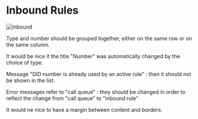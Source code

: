 # Inbound Rules







![inbound](https://storage.gra.cloud.ovh.net/v1/AUTH_9c30d35f284f44b2bda08609e7c19f33/cyrille_public/20241017051045_PSDfq85Ua79iCu5yfjkhpTSAKQgQl0tSn3Z4XZn2cnsxRfpAhGPwJTuboT8P2c3PU4vCx0ecgjhwPFBq.png)

Type and number should be grouped together, either on the same row or on the same column.

It would be nice it the title "Number" was automatically changed by the choice of type.

Message "DID number is already used by an active rule" : then it should not be shown in the list.

Error messages refer to "call queue" : they should be changed in order to reflect the change from "call queue" to "inbound rule"

It would ne nice to have a margin between content and borders.




